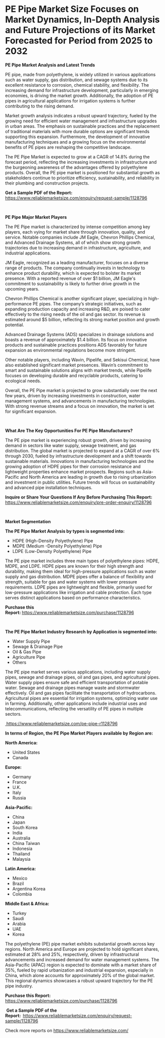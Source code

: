 <p><h1>PE Pipe Market Size Focuses on Market Dynamics, In-Depth Analysis and Future Projections of its Market Forecasted for Period from 2025 to 2032</h1></p><p><strong>PE Pipe Market Analysis and Latest Trends</strong></p>
<p><p>PE pipe, made from polyethylene, is widely utilized in various applications such as water supply, gas distribution, and sewage systems due to its excellent resistance to corrosion, chemical stability, and flexibility. The increasing demand for infrastructure development, particularly in emerging economies, is driving the market growth. Additionally, the adoption of PE pipes in agricultural applications for irrigation systems is further contributing to the rising demand.</p><p>Market growth analysis indicates a robust upward trajectory, fueled by the growing need for efficient water management and infrastructure upgrades in urban areas. The emphasis on sustainable practices and the replacement of traditional materials with more durable options are significant trends supporting this expansion. Furthermore, the development of innovative manufacturing techniques and a growing focus on the environmental benefits of PE pipes are reshaping the competitive landscape.</p><p>The PE Pipe Market is expected to grow at a CAGR of 14.8% during the forecast period, reflecting the increasing investments in infrastructure and the burgeoning awareness of the advantages offered by polyethylene products. Overall, the PE pipe market is positioned for substantial growth as stakeholders continue to prioritize efficiency, sustainability, and reliability in their plumbing and construction projects.</p></p>
<p><strong>Get a Sample PDF of the Report:&nbsp;</strong> <a href="https://www.reliablemarketsize.com/enquiry/request-sample/1128796?utm_campaign=3205&utm_medium=2&utm_source=Github&utm_content=ia&utm_term=31032025&utm_id=pe-pipe">https://www.reliablemarketsize.com/enquiry/request-sample/1128796</a></p>
<p>&nbsp;</p>
<p><strong>PE Pipe Major Market Players</strong></p>
<p><p>The PE Pipe market is characterized by intense competition among key players, each vying for market share through innovation, quality, and service. Notable companies include JM Eagle, Chevron Phillips Chemical, and Advanced Drainage Systems, all of which show strong growth trajectories due to increasing demand in infrastructure, agriculture, and industrial applications.</p><p>JM Eagle, recognized as a leading manufacturer, focuses on a diverse range of products. The company continually invests in technology to enhance product durability, which is expected to bolster its market presence. With a reported revenue of over $1 billion, JM Eagle's commitment to sustainability is likely to further drive growth in the upcoming years.</p><p>Chevron Phillips Chemical is another significant player, specializing in high-performance PE pipes. The company’s strategic initiatives, such as expanding production capacity and increasing R&D, are poised to cater effectively to the rising needs of the oil and gas sector. Its revenue is estimated around $5 billion, reflecting its strong market position and growth potential.</p><p>Advanced Drainage Systems (ADS) specializes in drainage solutions and boasts a revenue of approximately $1.4 billion. Its focus on innovative products and sustainable practices positions ADS favorably for future expansion as environmental regulations become more stringent.</p><p>Other notable players, including Wavin, Pipelife, and Sekisui Chemical, have also established significant market presences. Wavin’s commitment to smart and sustainable solutions aligns with market trends, while Pipelife focuses on developing durable and recyclable products, catering to ecological needs.</p><p>Overall, the PE Pipe market is projected to grow substantially over the next few years, driven by increasing investments in construction, water management systems, and advancements in manufacturing technologies. With strong revenue streams and a focus on innovation, the market is set for significant expansion.</p></p>
<p>&nbsp;</p>
<p><strong>What Are The Key Opportunities For PE Pipe Manufacturers?</strong></p>
<p><p>The PE pipe market is experiencing robust growth, driven by increasing demand in sectors like water supply, sewage treatment, and gas distribution. The global market is projected to expand at a CAGR of over 6% through 2030, fueled by infrastructure development and a shift towards sustainable materials. Innovations in manufacturing technologies and the growing adoption of HDPE pipes for their corrosion resistance and lightweight properties enhance market prospects. Regions such as Asia-Pacific and North America are leading in growth due to rising urbanization and investment in public utilities. Future trends will focus on sustainability and advanced pipe installation techniques.</p></p>
<p><strong>Inquire or Share Your Questions If Any Before Purchasing This Report:</strong> <a href="https://www.reliablemarketsize.com/enquiry/pre-order-enquiry/1128796?utm_campaign=3205&utm_medium=2&utm_source=Github&utm_content=ia&utm_term=31032025&utm_id=pe-pipe">https://www.reliablemarketsize.com/enquiry/pre-order-enquiry/1128796</a></p>
<p>&nbsp;</p>
<p><strong>Market Segmentation</strong></p>
<p><strong>The PE Pipe Market Analysis by types is segmented into:</strong></p>
<p><ul><li>HDPE (High-Density Polyethylene) Pipe</li><li>MDPE (Medium -Density Polyethylene) Pipe</li><li>LDPE (Low-Density Polyethylene) Pipe</li></ul></p>
<p><p>The PE pipe market includes three main types of polyethylene pipes: HDPE, MDPE, and LDPE. HDPE pipes are known for their high strength and durability, making them ideal for high-pressure applications such as water supply and gas distribution. MDPE pipes offer a balance of flexibility and strength, suitable for gas and water systems with lower pressure requirements. LDPE pipes are lightweight and flexible, primarily used for low-pressure applications like irrigation and cable protection. Each type serves distinct applications based on performance characteristics.</p></p>
<p><strong>Purchase this Report:&nbsp;</strong><a href="https://www.reliablemarketsize.com/purchase/1128796?utm_campaign=3205&utm_medium=2&utm_source=Github&utm_content=ia&utm_term=31032025&utm_id=pe-pipe">https://www.reliablemarketsize.com/purchase/1128796</a></p>
<p>&nbsp;</p>
<p><strong>The PE Pipe Market Industry Research by Application is segmented into:</strong></p>
<p><ul><li>Water Supply Pipe</li><li>Sewage & Drainage Pipe</li><li>Oil & Gas Pipe</li><li>Agriculture Pipe</li><li>Others</li></ul></p>
<p><p>The PE pipe market serves various applications, including water supply pipes, sewage and drainage pipes, oil and gas pipes, and agricultural pipes. Water supply pipes ensure safe and efficient transportation of potable water. Sewage and drainage pipes manage waste and stormwater effectively. Oil and gas pipes facilitate the transportation of hydrocarbons. Agricultural pipes are essential for irrigation systems, optimizing water use in farming. Additionally, other applications include industrial uses and telecommunications, reflecting the versatility of PE pipes in multiple sectors.</p></p>
<p><a href="https://www.reliablemarketsize.com/pe-pipe-r1128796?utm_campaign=3205&utm_medium=2&utm_source=Github&utm_content=ia&utm_term=31032025&utm_id=pe-pipe">&nbsp;https://www.reliablemarketsize.com/pe-pipe-r1128796</a></p>
<p><strong>In terms of Region, the PE Pipe Market Players available by Region are:</strong></p>
<p>
    <p> <strong> North America: </strong>
        <ul>
            <li>United States</li>
            <li>Canada</li>
        </ul>
        </p> 
    <p> <strong> Europe: </strong>
        <ul>
            <li>Germany</li>
            <li>France</li>
            <li>U.K.</li>
            <li>Italy</li>
            <li>Russia</li>
        </ul>
        </p> 
    <p> <strong> Asia-Pacific: </strong>
        <ul>
            <li>China</li>
            <li>Japan</li>
            <li>South Korea</li>
            <li>India</li>
            <li>Australia</li>
            <li>China Taiwan</li>
            <li>Indonesia</li>
            <li>Thailand</li>
            <li>Malaysia</li>
        </ul>
        </p> 
    <p> <strong> Latin America: </strong>
        <ul>
            <li>Mexico</li>
            <li>Brazil</li>
            <li>Argentina Korea</li>
            <li>Colombia</li>
        </ul>
        </p> 
    <p> <strong> Middle East & Africa: </strong>
        <ul>
            <li>Turkey</li>
            <li>Saudi</li>
            <li>Arabia</li>
            <li>UAE</li>
            <li>Korea</li>
        </ul>
    </p>
    </p>
<p><p>The polyethylene (PE) pipe market exhibits substantial growth across key regions. North America and Europe are projected to hold significant shares, estimated at 28% and 25%, respectively, driven by infrastructural advancements and increased demand for water management systems. The Asia-Pacific (APAC) region is expected to dominate with a market share of 35%, fueled by rapid urbanization and industrial expansion, especially in China, which alone accounts for approximately 20% of the global market. This regional dynamics showcases a robust upward trajectory for the PE pipe industry.</p></p>
<p><strong>Purchase this Report: </strong><a href="https://www.reliablemarketsize.com/purchase/1128796?utm_campaign=3205&utm_medium=2&utm_source=Github&utm_content=ia&utm_term=31032025&utm_id=pe-pipe">https://www.reliablemarketsize.com/purchase/1128796</a></p>
<p>&nbsp;<strong>Get a Sample PDF of the Report:&nbsp;&nbsp;</strong><a href="https://www.reliablemarketsize.com/enquiry/request-sample/1128796?utm_campaign=3205&utm_medium=2&utm_source=Github&utm_content=ia&utm_term=31032025&utm_id=pe-pipe">https://www.reliablemarketsize.com/enquiry/request-sample/1128796</a></p>
<p><strong></strong></p>
<p>Check more reports on <a href="https://www.reliablemarketsize.com/?utm_campaign=3205&utm_medium=2&utm_source=Github&utm_content=ia&utm_term=31032025&utm_id=pe-pipe">https://www.reliablemarketsize.com/</a></p>